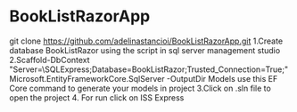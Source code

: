 # BookListRazorApp

git clone https://github.com/adelinastancioi/BookListRazorApp.git
1.Create database BookListRazor using the script in sql server management studio
2.Scaffold-DbContext "Server=\\SQLExpress;Database=BookListRazor;Trusted_Connection=True;" Microsoft.EntityFrameworkCore.SqlServer -OutputDir Models use this EF Core command to generate your models in project
3.Click on .sln file to open the project
4. For run click on ISS Express
